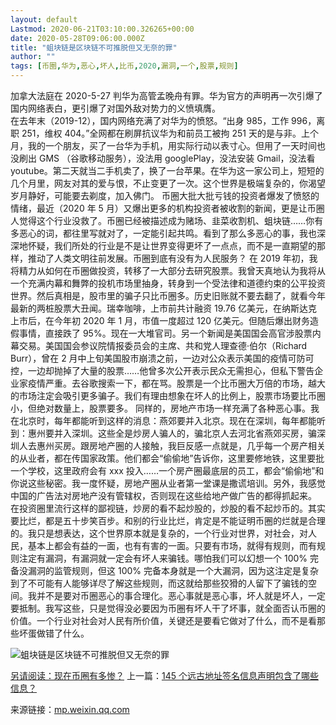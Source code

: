 ```yaml
---
layout: default
Lastmod: 2020-06-21T03:10:00.326265+00:00
date: 2020-05-28T09:06:00.000Z
title: "蛆块链是区块链不可推脱但又无奈的罪"
author: ""
tags: [币圈,华为,恶心,坏人,比币,2020,漏洞,一个,股票,规则]
---
```


加拿大法庭在 2020-5-27 判华为高管孟晚舟有罪。华为官方的声明再一次引爆了国内网络表白，更引爆了对国外敌对势力的义愤填膺。  
在去年末（2019-12），国内网络充满了对华为的愤怒。“出身 985，工作 996，离职 251，维权 404。”全网都在刷屏抗议华为和前员工被拘 251 天的是与非。上个月，我的一个朋友，买了一台华为手机，用实际行动以表寸心。但用了一天时间也没刷出 GMS （谷歌移动服务），没法用 googlePlay，没法安装 Gmail，没法看 youtube。第二天就当二手机卖了，换了一台苹果。在华为这一家公司上，短短的几个月里，网友对其的爱与恨，不止变更了一次。这个世界是极端复杂的，你渴望岁月静好，可能要去剃度，加入佛门。 币圈大批大批亏钱的投资者爆发了愤怒的情绪，最近（2020 年 5 月）又爆出更多的机构投资者被收割的新闻，更是让币圈人觉得这个行业没救了。币圈已经被描述成为赌场、韭菜收割机、蛆块链……你有多恶心的词，都往里写就对了，一定能引起共鸣。看到了那么多恶心的事，我也深深地怀疑，我们所处的行业是不是让世界变得更坏了一点点，而不是一直期望的那样，推动了人类文明往前发展。币圈到底有没有为人民服务？ 在 2019 年初，我将精力从如何在币圈做投资，转移了一大部分去研究股票。我曾天真地认为我将从一个充满内幕和舞弊的投机市场里抽身，转身到一个受法律和道德约束的公平投资世界。然后真相是，股市里的骗子只比币圈多。历史旧账就不要去翻了，就看今年最新的两桩股票大丑闻。瑞幸咖啡，上市前共计融资 19.76 亿美元，在纳斯达克上市后，在今年初 2020 年 1 月，市值一度超过 120 亿美元。但随后爆出财务造假事情，直接跌了 95%。现在一大堆官司。另一个新闻是美国国会高官涉股票内幕交易。美国国会参议院情报委员会的主席、共和党人理查德·伯尔（Richard Burr），曾在 2 月中上旬美国股市崩溃之前，一边对公众表示美国的疫情可防可控，一边却抛掉了大量的股票……他曾多次公开表示民众无需担心，但私下警告企业家疫情严重。去谷歌搜索一下，都在骂。股票是一个比币圈大万倍的市场，越大的市场注定会吸引更多骗子。我们有理由想象在坏人的比例上，股票市场要比币圈小，但绝对数量上，股票要多。 同样的，房地产市场一样充满了各种恶心事。我在北京时，每年都能听到这样的消息：燕郊要并入北京。现在在深圳，每年都能听到：惠州要并入深圳。这些全是炒房人骗人的，骗北京人去河北省燕郊买房，骗深圳人去惠州买房。跟房地产圈的人接触，我巨反感一点就是，几乎每一个房产相关的从业者，都在传国家政策。他们都会“偷偷地”告诉你，这里要修地铁，这里要批一个学校，这里政府会有 xxx 投入……一个房产圈最底层的员工，都会“偷偷地”和你说这些秘密。我一度怀疑，房地产圈从业者第一堂课是撒谎培训。另外，我感觉中国的广告法对房地产没有管辖权，否则现在这些给地产做广告的都得抓起来。 在投资圈里流行这样的鄙视链，炒房的看不起炒股的，炒股的看不起炒币的。其实要比烂，都是五十步笑百步。和别的行业比烂，肯定是不能证明币圈的烂就是合理的。我只是想表达，这个世界原本就是复杂的，一个行业对世界，对社会，对人民，基本上都会有益的一面，也有有害的一面。只要有市场，就得有规则，而有规则注定有漏洞，有漏洞就一定会有坏人来骗钱。哪怕我们可以幻想一个 100% 完备没漏洞的监管规则，但这 100% 完备本身就是一个大漏洞，因为这注定是复杂到了不可能有人能够详尽了解这些规则，而这就给那些狡猾的人留下了骗钱的空间。我并不是要对币圈恶心的事合理化。恶心事就是恶心事，坏人就是坏人，一定要抵制。我写这些，只是觉得没必要因为币圈有坏人干了坏事，就全面否认币圈的价值。一个行业对社会对人民有所价值，关键还是要看它做对了什么，而不是看那些坏蛋做错了什么。

![蛆块链是区块链不可推脱但又无奈的罪](https://images.weserv.nl/?url=https%3A//img.chainnews.com/material/images/243e7a4d9c3833f69a3fe4d14056b69c.jpg-article)

[另请阅读：](http://mp.weixin.qq.com/s?__biz=MzIxNTA0NDQzMA==&mid=2651801792&idx=1&sn=69984bd06000728ac5fd6214d7ed1fcf&chksm=8c65b0e1bb1239f7ea327c83992132cabf731f2e05e262bd74697fc68a58ba28ea9ecc529c32&scene=21#wechat_redirect)[现在币圈有多惨？](http://mp.weixin.qq.com/s?__biz=MzIxNTA0NDQzMA==&mid=2651801661&idx=1&sn=c9f3dc332991c0a686b74586a2251902&chksm=8c65b01cbb12390a128bb4e42f97f50e68777bac5063081c6011cecf874c7d6d0643cd25c7de&scene=21#wechat_redirect)[](http://mp.weixin.qq.com/s?__biz=MzIxNTA0NDQzMA==&mid=2651798591&idx=1&sn=9f1553e0aa954ce33f3cca57a34c7f65&chksm=8c65c41ebb124d08470d092863ad9a306e2dad0a45df30e21b785cf4a6608ca82483e5805829&scene=21#wechat_redirect) 上一篇：[145 个远古地址签名信息声明包含了哪些信息？](http://mp.weixin.qq.com/s?__biz=MzIxNTA0NDQzMA==&mid=2651801823&idx=1&sn=2ccc809a06319872d2f14c55d610362b&chksm=8c65b0febb1239e862c0755aacf4f5d1a8becce22c1e564d7764acda18dc267a77abdd7d8f8c&scene=21#wechat_redirect)

来源链接：[mp.weixin.qq.com](https://mp.weixin.qq.com/s?__biz=MzIxNTA0NDQzMA==&mid=2651801829&idx=1&sn=011b705c4f7137fbd67b6093be6630cc&chksm=8c65b0c4bb1239d2f58a99ec0f28ee9eda7e15e55b10a808e6f94d331bb0e9bff3593071f54b&scene=0&xtrack=1)

